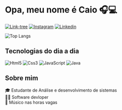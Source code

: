 # Opa, meu nome é Caio 🎧💻

[![Link-tree](https://img.shields.io/badge/linktree-39E09B?style=for-the-badge&logo=linktree&logoColor=white)](https://caiofcfx.vercel.app/)
[![Instagram](https://img.shields.io/badge/Instagram-E4405F?style=for-the-badge&logo=instagram&logoColor=white)](https://www.instagram.com/caio_fcfx321/)
[![Linkedin](https://img.shields.io/badge/LinkedIn-0077B5?style=for-the-badge&logo=linkedin&logoColor=white)](https://www.linkedin.com/in/caio-fabio-b6878b2b7/)

![Top Langs](https://github-readme-stats.vercel.app/api/top-langs/?username=caio1213pgm&layout=compact&theme=gruvbox)

## Tecnologias do dia a dia
![Html5](https://img.shields.io/badge/HTML5-E34F26?style=for-the-badge&logo=html5&logoColor=white)
![Css3](https://img.shields.io/badge/CSS3-1572B6?style=for-the-badge&logo=css3&logoColor=white)
![JavaScript](https://img.shields.io/badge/JavaScript-323330?style=for-the-badge&logo=javascript&logoColor=F7DF1E)
![Java](https://img.shields.io/badge/Java-ED8B00?style=for-the-badge&logo=openjdk&logoColor=white)

## Sobre mim
🎓 Estudante de Análise e desenvolvimento de sistemas </br>
👨‍💻 Software devloper </br>
🎹 Músico nas horas vagas
